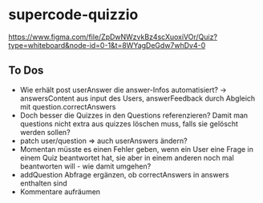 # supercode-quizzio

https://www.figma.com/file/ZpDwNWzvkBz4scXuoxiVOr/Quiz?type=whiteboard&node-id=0-1&t=8WYagDeGdw7whDv4-0

## To Dos

- Wie erhält post userAnswer die answer-Infos automatisiert? -> answersContent aus input des Users, answerFeedback durch Abgleich mit question.correctAnswers
- Doch besser die Quizzes in den Questions referenzieren? Damit man questions nicht extra aus quizzes löschen muss, falls sie gelöscht werden sollen?
- patch user/question => auch userAnswers ändern?
- Momentan müsste es einen Fehler geben, wenn ein User eine Frage in einem Quiz beantwortet hat, sie aber in einem anderen noch mal beantworten will - wie damit umgehen?
- addQuestion Abfrage ergänzen, ob correctAnswers in answers enthalten sind
- Kommentare aufräumen
